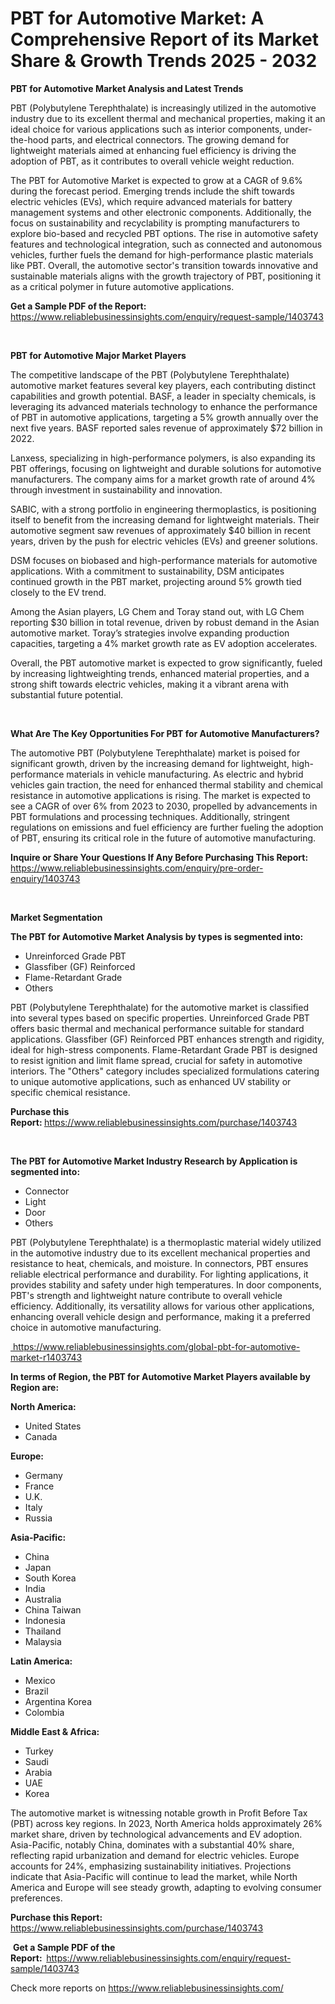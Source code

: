 <p><h1>PBT for Automotive Market: A Comprehensive Report of its Market Share & Growth Trends 2025 - 2032</h1></p><p><strong>PBT for Automotive Market Analysis and Latest Trends</strong></p>
<p><p>PBT (Polybutylene Terephthalate) is increasingly utilized in the automotive industry due to its excellent thermal and mechanical properties, making it an ideal choice for various applications such as interior components, under-the-hood parts, and electrical connectors. The growing demand for lightweight materials aimed at enhancing fuel efficiency is driving the adoption of PBT, as it contributes to overall vehicle weight reduction.</p><p>The PBT for Automotive Market is expected to grow at a CAGR of 9.6% during the forecast period. Emerging trends include the shift towards electric vehicles (EVs), which require advanced materials for battery management systems and other electronic components. Additionally, the focus on sustainability and recyclability is prompting manufacturers to explore bio-based and recycled PBT options. The rise in automotive safety features and technological integration, such as connected and autonomous vehicles, further fuels the demand for high-performance plastic materials like PBT. Overall, the automotive sector's transition towards innovative and sustainable materials aligns with the growth trajectory of PBT, positioning it as a critical polymer in future automotive applications.</p></p>
<p><strong>Get a Sample PDF of the Report:&nbsp;</strong> <a href="https://www.reliablebusinessinsights.com/enquiry/request-sample/1403743?utm_campaign=3567&utm_medium=2&utm_source=Github&utm_content=ia&utm_term=28032025&utm_id=pbt-for-automotive">https://www.reliablebusinessinsights.com/enquiry/request-sample/1403743</a></p>
<p>&nbsp;</p>
<p><strong>PBT for Automotive Major Market Players</strong></p>
<p><p>The competitive landscape of the PBT (Polybutylene Terephthalate) automotive market features several key players, each contributing distinct capabilities and growth potential. BASF, a leader in specialty chemicals, is leveraging its advanced materials technology to enhance the performance of PBT in automotive applications, targeting a 5% growth annually over the next five years. BASF reported sales revenue of approximately $72 billion in 2022.</p><p>Lanxess, specializing in high-performance polymers, is also expanding its PBT offerings, focusing on lightweight and durable solutions for automotive manufacturers. The company aims for a market growth rate of around 4% through investment in sustainability and innovation.</p><p>SABIC, with a strong portfolio in engineering thermoplastics, is positioning itself to benefit from the increasing demand for lightweight materials. Their automotive segment saw revenues of approximately $40 billion in recent years, driven by the push for electric vehicles (EVs) and greener solutions.</p><p>DSM focuses on biobased and high-performance materials for automotive applications. With a commitment to sustainability, DSM anticipates continued growth in the PBT market, projecting around 5% growth tied closely to the EV trend.</p><p>Among the Asian players, LG Chem and Toray stand out, with LG Chem reporting $30 billion in total revenue, driven by robust demand in the Asian automotive market. Toray’s strategies involve expanding production capacities, targeting a 4% market growth rate as EV adoption accelerates.</p><p>Overall, the PBT automotive market is expected to grow significantly, fueled by increasing lightweighting trends, enhanced material properties, and a strong shift towards electric vehicles, making it a vibrant arena with substantial future potential.</p></p>
<p>&nbsp;</p>
<p><strong>What Are The Key Opportunities For PBT for Automotive Manufacturers?</strong></p>
<p><p>The automotive PBT (Polybutylene Terephthalate) market is poised for significant growth, driven by the increasing demand for lightweight, high-performance materials in vehicle manufacturing. As electric and hybrid vehicles gain traction, the need for enhanced thermal stability and chemical resistance in automotive applications is rising. The market is expected to see a CAGR of over 6% from 2023 to 2030, propelled by advancements in PBT formulations and processing techniques. Additionally, stringent regulations on emissions and fuel efficiency are further fueling the adoption of PBT, ensuring its critical role in the future of automotive manufacturing.</p></p>
<p><strong>Inquire or Share Your Questions If Any Before Purchasing This Report:</strong> <a href="https://www.reliablebusinessinsights.com/enquiry/pre-order-enquiry/1403743?utm_campaign=3567&utm_medium=2&utm_source=Github&utm_content=ia&utm_term=28032025&utm_id=pbt-for-automotive">https://www.reliablebusinessinsights.com/enquiry/pre-order-enquiry/1403743</a></p>
<p>&nbsp;</p>
<p><strong>Market Segmentation</strong></p>
<p><strong>The PBT for Automotive Market Analysis by types is segmented into:</strong></p>
<p><ul><li>Unreinforced Grade PBT</li><li>Glassfiber (GF) Reinforced</li><li>Flame-Retardant Grade</li><li>Others</li></ul></p>
<p><p>PBT (Polybutylene Terephthalate) for the automotive market is classified into several types based on specific properties. Unreinforced Grade PBT offers basic thermal and mechanical performance suitable for standard applications. Glassfiber (GF) Reinforced PBT enhances strength and rigidity, ideal for high-stress components. Flame-Retardant Grade PBT is designed to resist ignition and limit flame spread, crucial for safety in automotive interiors. The "Others" category includes specialized formulations catering to unique automotive applications, such as enhanced UV stability or specific chemical resistance.</p></p>
<p><strong>Purchase this Report:&nbsp;</strong><a href="https://www.reliablebusinessinsights.com/purchase/1403743?utm_campaign=3567&utm_medium=2&utm_source=Github&utm_content=ia&utm_term=28032025&utm_id=pbt-for-automotive">https://www.reliablebusinessinsights.com/purchase/1403743</a></p>
<p>&nbsp;</p>
<p><strong>The PBT for Automotive Market Industry Research by Application is segmented into:</strong></p>
<p><ul><li>Connector</li><li>Light</li><li>Door</li><li>Others</li></ul></p>
<p><p>PBT (Polybutylene Terephthalate) is a thermoplastic material widely utilized in the automotive industry due to its excellent mechanical properties and resistance to heat, chemicals, and moisture. In connectors, PBT ensures reliable electrical performance and durability. For lighting applications, it provides stability and safety under high temperatures. In door components, PBT's strength and lightweight nature contribute to overall vehicle efficiency. Additionally, its versatility allows for various other applications, enhancing overall vehicle design and performance, making it a preferred choice in automotive manufacturing.</p></p>
<p><a href="https://www.reliablebusinessinsights.com/global-pbt-for-automotive-market-r1403743?utm_campaign=3567&utm_medium=2&utm_source=Github&utm_content=ia&utm_term=28032025&utm_id=pbt-for-automotive">&nbsp;https://www.reliablebusinessinsights.com/global-pbt-for-automotive-market-r1403743</a></p>
<p><strong>In terms of Region, the PBT for Automotive Market Players available by Region are:</strong></p>
<p>
    <p> <strong> North America: </strong>
        <ul>
            <li>United States</li>
            <li>Canada</li>
        </ul>
        </p> 
    <p> <strong> Europe: </strong>
        <ul>
            <li>Germany</li>
            <li>France</li>
            <li>U.K.</li>
            <li>Italy</li>
            <li>Russia</li>
        </ul>
        </p> 
    <p> <strong> Asia-Pacific: </strong>
        <ul>
            <li>China</li>
            <li>Japan</li>
            <li>South Korea</li>
            <li>India</li>
            <li>Australia</li>
            <li>China Taiwan</li>
            <li>Indonesia</li>
            <li>Thailand</li>
            <li>Malaysia</li>
        </ul>
        </p> 
    <p> <strong> Latin America: </strong>
        <ul>
            <li>Mexico</li>
            <li>Brazil</li>
            <li>Argentina Korea</li>
            <li>Colombia</li>
        </ul>
        </p> 
    <p> <strong> Middle East & Africa: </strong>
        <ul>
            <li>Turkey</li>
            <li>Saudi</li>
            <li>Arabia</li>
            <li>UAE</li>
            <li>Korea</li>
        </ul>
    </p>
    </p>
<p><p>The automotive market is witnessing notable growth in Profit Before Tax (PBT) across key regions. In 2023, North America holds approximately 26% market share, driven by technological advancements and EV adoption. Asia-Pacific, notably China, dominates with a substantial 40% share, reflecting rapid urbanization and demand for electric vehicles. Europe accounts for 24%, emphasizing sustainability initiatives. Projections indicate that Asia-Pacific will continue to lead the market, while North America and Europe will see steady growth, adapting to evolving consumer preferences.</p></p>
<p><strong>Purchase this Report: </strong><a href="https://www.reliablebusinessinsights.com/purchase/1403743?utm_campaign=3567&utm_medium=2&utm_source=Github&utm_content=ia&utm_term=28032025&utm_id=pbt-for-automotive">https://www.reliablebusinessinsights.com/purchase/1403743</a></p>
<p>&nbsp;<strong>Get a Sample PDF of the Report:&nbsp;&nbsp;</strong><a href="https://www.reliablebusinessinsights.com/enquiry/request-sample/1403743?utm_campaign=3567&utm_medium=2&utm_source=Github&utm_content=ia&utm_term=28032025&utm_id=pbt-for-automotive">https://www.reliablebusinessinsights.com/enquiry/request-sample/1403743</a></p>
<p><strong></strong></p>
<p>Check more reports on <a href="https://www.reliablebusinessinsights.com/?utm_campaign=3567&utm_medium=2&utm_source=Github&utm_content=ia&utm_term=28032025&utm_id=pbt-for-automotive">https://www.reliablebusinessinsights.com/</a></p>